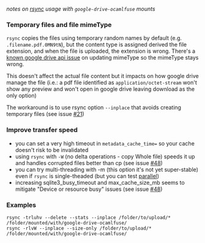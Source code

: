 _notes on [rsync](https://rsync.samba.org/) usage with `google-drive-ocamlfuse` mounts_

### Temporary files and file mimeType

`rsync` copies the files using temporary random names by default (e.g. `.filename.pdf.0MN9tN`), but the content type is assigned derived the file extension, and when the file is uploaded, the extension is wrong. There's a [known google drive api issue](http://stackoverflow.com/questions/14629839/unable-to-update-mimetype-using-google-drive-api) on updating mimeType so the mimeType stays wrong.

This doesn't affect the actual file content but it impacts on how google drive manage the file (i.e.: a pdf file identified as `application/octet-stream` won't show any preview and won't open in google drive leaving download as the only option)

The workaround is to use rsync option `--inplace` that avoids creating temporary files (see issue [#21](https://github.com/astrada/google-drive-ocamlfuse/issues/21))

### Improve transfer speed

* you can set a very high timeout in `metadata_cache_time=` so your cache doesn't risk to be invalidated
* using `rsync` with `-W` (no delta operations - copy Whole file) speeds it up and handles corrupted files better than cp (see issue [#48](https://github.com/astrada/google-drive-ocamlfuse/issues/48))
* you can try multi-threading with -m (this option it's not yet super-stable) even if `rsync` is single-theaded (but you can test [parallel](http://www.gnu.org/software/parallel/))
* increasing sqlite3_busy_timeout and max_cache_size_mb seems to mitigate "Device or resource busy" issues (see issue [#48](https://github.com/astrada/google-drive-ocamlfuse/issues/48))

### Examples

```
rsync -trluhv --delete --stats --inplace /folder/to/upload/* /folder/mounted/with/google-drive-ocamlfuse/
rsync -rlvW --inplace --size-only /folder/to/upload/* /folder/mounted/with/google-drive-ocamlfuse/
```